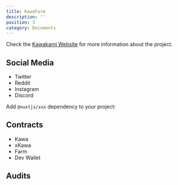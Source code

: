 ```yaml
---
title: KawaFarm
description: ''
position: 3
category: Documents
---
```


Check the [Kawakami Website](https://kawatoken.io) for more information about the project.

## Social Media

- Twitter
- Reddit
- Instagram
- Discord

Add `@nuxtjs/xxx` dependency to your project:

## Contracts

- Kawa
- xKawa
- Farm
- Dev Wallet

## Audits
